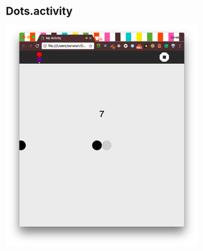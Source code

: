 # Dots.activity

![Screenshot](https://raw.githubusercontent.com/sanatankc/dots.activity/master/screenshot.png)
